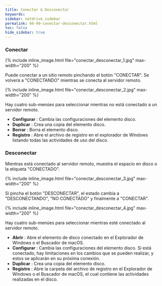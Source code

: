 ```yaml
---
title: Conectar & Desconectar
keywords:
sidebar: netdrive_sidebar
permalink: 94-99-conectar-desconectar.html
toc: false
hide_sidebar: true
---
```


### **Conectar**

{% include inline_image.html file="conectar_desconectar_1.jpg" max-width="200" %}

Puede conectar a un sitio remoto pinchando el botón "CONECTAR". Se volverá a "CONECTANDO" mientras se conecta al servidor remoto.

{% include inline_image.html file="conectar_desconectar_2.jpg" max-width="200" %}

Hay cuatro sub-menúes para seleccionar mientras no está conectado a un servidor remoto.

- **Configurar** : Cambia las configuraciones del elemento disco.
- **Duplicar** : Crea una copia del elemento disco.
- **Borrar** : Borra el elemento disco.
- **Registro** : Abre el archivo de registro en el explorador de Windows listando todas las actividades de uso del disco.

### **Desconectar**

Mientras está conectado al servidor remoto, muestra el espacio en disco o la etiqueta "CONECTADO".

{% include inline_image.html file="conectar_desconectar_3.jpg" max-width="200" %}

Si pincha el botón "DESCONECTAR", el estado cambia a "DESCONECTANDO", "NO CONECTADO" y finalmente a "CONECTAR".

{% include inline_image.html file="conectar_desconectar_4.jpg" max-width="200" %}

Hay cuatro sub-menúes para seleccionar mientras esté conectado al servidor remoto.

- **Abrir** : Abre el elemento de disco conectado en el Explorador de Windows o el Buscador de macOS.
- **Configurar** : Cambia las configuraciones del elemento disco. Si está conectado, hay limitaciones en los cambios que se pueden realizar, y estos se aplicarán en su próxima conexión.
- **Duplicar** : Crea una copia del elemento disco.
- **Registro** : Abre la carpeta del archivo de registro en el Explorador de Windows o el Buscador de macOS, el cual contiene las actividades realizadas en el disco.
